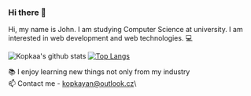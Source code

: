 ### Hi there 👋
Hi, my name is John.  I am studying Computer Science at university. I am interested in web development and web technologies. 💻


![Kopkaa's github stats](https://github-readme-stats.vercel.app/api?username=kopkaa&show_icons=true&theme=dracula)
[![Top Langs](https://github-readme-stats.vercel.app/api/top-langs/?username=kopkaa&show_icons=true&theme=dracula)](https://github.com/anuraghazra/github-readme-stats)

📚 I enjoy learning new things not only from my industry\
📫 Contact me -  kopkayan@outlook.cz\

<!--
**kopkaa/kopkaa** is a ✨ _special_ ✨ repository because its `README.md` (this file) appears on your GitHub profile.

Here are some ideas to get you started:

- 🔭 I’m currently working on ...
- 🌱 I’m currently learning ...
- 👯 I’m looking to collaborate on ...
- 🤔 I’m looking for help with ...
- 💬 Ask me about ...
- 📫 How to reach me: ...
- 😄 Pronouns: ...
- ⚡ Fun fact: ...
-->
